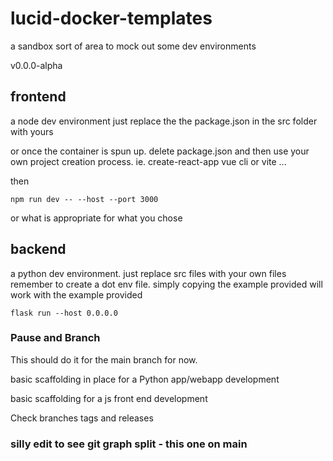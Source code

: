 # lucid-docker-templates

a sandbox sort of area to mock out some dev environments

v0.0.0-alpha

## frontend
 a node dev environment
 just replace the the package.json in the src folder with yours 

 or once the container is spun up. delete package.json and then
 use your own project creation process. ie. create-react-app vue cli or vite ...

 then

``` 
npm run dev -- --host --port 3000

```

or what is appropriate for what you chose

## backend

a python dev environment. just replace src files with your own files
remember to create a dot env file. simply copying the example provided will work with the example provided

``` 
flask run --host 0.0.0.0

```

### Pause and Branch

This should do it for the main branch for now.

basic scaffolding in place for a Python app/webapp development

basic scaffolding for a js front end development

Check branches tags and releases

### silly edit to see git graph split - this one on main
